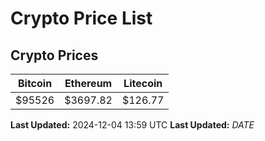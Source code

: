 # Crypto Price List

## Crypto Prices
| Bitcoin | Ethereum | Litecoin |
| ------- | -------- | -------- |
| $95526 | $3697.82 | $126.77 |
**Last Updated:** 2024-12-04 13:59 UTC
**Last Updated:** $DATE$
